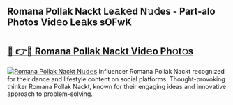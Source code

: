 ## Romana Pollak Nackt Le𝚊k𝚎d N𝚞𝚍es - Part-alo Photos Vid𝚎o Le𝚊ks sOFwK

# <h2><a href="http://fb9lgsj.evod.top/?m=Romana+Pollak+Nackt">🔗 👉🔴 Romana Pollak Nackt Vid𝚎o Ph𝚘t𝚘s</a></h2>

[![Romana Pollak Nackt N𝚞d𝚎s](https://i.imgur.com/8V9OHl7.gif)](http://fb9lgsj.evod.top/?m=Romana+Pollak+Nackt)
Influencer Romana Pollak Nackt recognized for their dance and lifestyle content on social platforms. Thought-provoking thinker Romana Pollak Nackt, known for their engaging ideas and innovative approach to problem-solving. 

